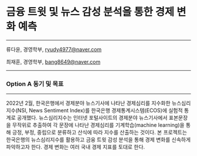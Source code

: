 # 금융 트윗 및 뉴스 감성 분석을 통한 경제 변화 예측
---


류다윤, 경영학부, <ryudy4977@naver.com>

최재훈, 경영학부, <bang8649@naver.com>

---


### Option A 동기 및 목표
---
2022년 2월, 한국은행에서 경제분야 뉴스기사에 나타난 경제심리를 지수화한 뉴스심리지수(NSI, News Sentiment Index)를 한국은행 경제통계시스템(ECOS)에 실험적 통계로 공개했다. 뉴스심리지수는 인터넷 포털사이트의 경제분야 뉴스기사에서 표본문장을 무작위로 추출하여 각 문장에 나타난 경제심리를 기계학습(machine learning)을 통해 긍정, 부정, 중립으로 분류하고 산식에 따라 지수를 산출하는 것이다.
본 프로젝트는 한국은행의 뉴스심리지수를 활용하고 금융 트윗 감성 분석을 통해 경제 변화를 신속하게 파악하고자 한다. 경제 변화는 여러 국내 경제 지표를 토대로 한다.
